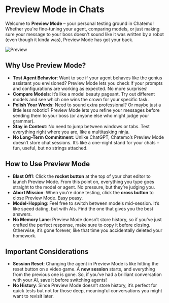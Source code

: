 # Preview Mode in Chats

Welcome to **Preview Mode** – your personal testing ground in Chatemo! Whether you're fine-tuning your agent, comparing models, or just making sure your message to your boss doesn't sound like it was written by a robot (even though it kinda was), Preview Mode has got your back.

![Preview](/docs/preview.png)

## Why Use Preview Mode?

- **Test Agent Behavior**: Want to see if your agent behaves like the genius assistant you envisioned? Preview Mode lets you check if your prompts and configurations are working as expected. No more surprises!
- **Compare Models**: It’s like a model beauty pageant. Try out different models and see which one wins the crown for your specific task.
- **Polish Your Words**: Need to sound extra professional? Or maybe just a little less robotic? Preview Mode lets you refine your messages before sending them to your boss (or anyone else who might judge your grammar).
- **Stay in Context**: No need to jump between windows or tabs. Test everything right where you are, like a multitasking ninja.
- **No Long-Term Commitment**: Unlike ChatGPT, Chatemo’s Preview Mode doesn’t store chat sessions. It’s like a one-night stand for your chats – fun, useful, but no strings attached.

## How to Use Preview Mode

- **Blast Off!**: Click the **rocket button** at the top of your chat editor to launch Preview Mode. From this point on, everything you type goes straight to the model or agent. No pressure, but they’re judging you.
- **Abort Mission**: When you’re done testing, click the **cross button** to close Preview Mode. Easy peasy.
- **Model-Hopping**: Feel free to switch between models mid-session. It’s like speed dating, but with AIs. Find the one that gives you the best answers.
- **No Memory Lane**: Preview Mode doesn’t store history, so if you’ve just crafted the perfect response, make sure to copy it before closing. Otherwise, it’s gone forever, like that time you accidentally deleted your homework.

## Important Considerations

- **Session Reset**: Changing the agent in Preview Mode is like hitting the reset button on a video game. A **new session** starts, and everything from the previous one is gone. So, if you’ve had a brilliant conversation with your AI, save it before switching agents!
- **No History**: Since Preview Mode doesn’t store history, it’s perfect for quick tests but not for those deep, meaningful conversations you might want to revisit later.
